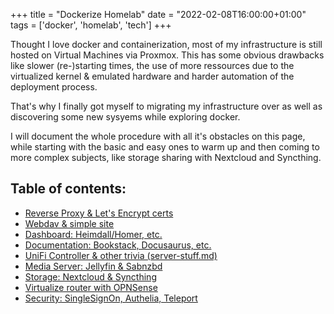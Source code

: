 +++
title = "Dockerize Homelab"
date = "2022-02-08T16:00:00+01:00"
tags  = ['docker', 'homelab', 'tech']
+++

Thought I love docker and containerization, most of my infrastructure is still hosted on Virtual Machines via Proxmox.
This has some obvious drawbacks like slower (re-)starting times, the use of more ressources due to the virtualized kernel & emulated hardware and harder automation of the deployment process.

That's why I finally got myself to migrating my infrastructure over as well as discovering some new sysyems while exploring docker.

I will document the whole procedure with all it's obstacles on this page, while starting with the basic and easy ones to warm up and then coming to more complex subjects, like storage sharing with Nextcloud and Syncthing.

## Table of contents:
- [Reverse Proxy & Let's Encrypt certs]()
- [Webdav & simple site]()
- [Dashboard: Heimdall/Homer, etc.]()
- [Documentation: Bookstack, Docusaurus, etc.]()
- [UniFi Controller & other trivia (server-stuff.md)]()
- [Media Server: Jellyfin & Sabnzbd]()
- [Storage: Nextcloud & Syncthing]()
- [Virtualize router with OPNSense]()
- [Security: SingleSignOn, Authelia, Teleport]()
